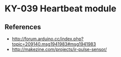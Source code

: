 # KY-039 Heartbeat module

## References

* http://forum.arduino.cc/index.php?topic=209140.msg1941983#msg1941983
* http://makezine.com/projects/ir-pulse-sensor/

